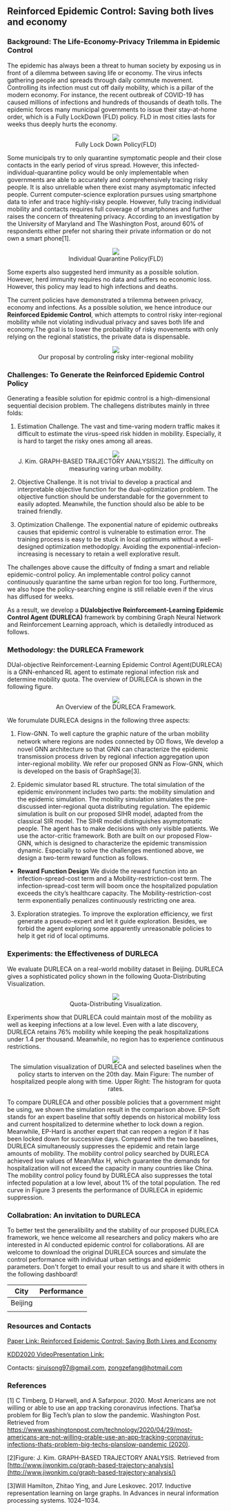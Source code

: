 ## Reinforced Epidemic Control: Saving both lives and economy

### Background: The Life-Economy-Privacy Trilemma in Epidemic Control

The epidemic has always been a threat to human society by exposing us in front of a dilemma between saving life or economy. The virus infects gathering people and spreads through daily commute movement. Controlling its infection must cut off daily mobility, which is a pillar of the modern economy. For instance, the recent outbreak of COVID-19 has caused millions of infections and hundreds of thousands of death tolls.  The epidemic forces many municipal governments to issue their stay-at-home order, which is a Fully LockDown (FLD) policy. FLD in most cities lasts for weeks thus deeply hurts the economy. 

<center>
    <img src="./FLD.png">
    <div>Fully Lock Down Policy(FLD)</div>
</center>

Some municipals try to only quarantine symptomatic people and their close contacts in the early period of virus spread. However, this infected-individual-quarantine policy would be only implementable when governments are able
to accurately and comprehensively tracing risky people. It is also unreliable when there exist many asymptomatic infected people. Current computer-science exploration pursues using smartphone data to infer and trace highly-risky people. However, fully tracing individual mobility and contacts requires full coverage of smartphones and further raises the concern of threatening privacy. According to an investigation by the University of Maryland and The Washington Post, around 60% of respondents either prefer not sharing their private information or do not own a smart phone[1].

<center>
    <img src="./IQ.png">
    <div>Individual Quarantine Policy(FLD)</div>
</center>

Some experts also suggested herd immunity as a possible solution. However, herd immunity requires no data and suffers no economic loss. However, this policy may lead to high infections and deaths.

The current policies have demonstrated a trilemma between privacy, economy and infections. As a possible solution, we hence introduce our **Reinforced Epidemic Control**, which attempts to control risky inter-regional mobility while not violating indivudual privacy and saves both life and economy.The goal is to lower the probability of risky movements with only relying on the regional statistics, the private data is dispensable.

<center>
    <img src="./Proposal.png">
    <div>Our proposal by controling risky inter-regional mobility </div>
</center>

### Challenges: To Generate the Reinforced Epidemic Control Policy

Generating a feasible solution for epidmic control is a high-dimensional sequential decision problem. The challegens distributes mainly in three folds:

1. Estimation Challenge. The vast and time-varing modern traffic makes it difficult to estimate the virus-speed risk hidden in mobility. Especially, it is hard to target the risky ones among all areas. 

<center>
    <img src="./Mobility.png">
    <div>J. Kim. GRAPH-BASED TRAJECTORY ANALYSIS[2]. The difficulty on measuring varing urban mobility.
</div>
</center>

2. Objective Challenge. It is not trivial to develop a practical and interpretable objective function for the dual-optimization problem. The objective function should be understandable for the government to easily adopted. Meanwhile, the function should also be able to be trained friendly.

3. Optimization Challenge. The exponential nature of epidemic outbreaks causes that epidemic control is vulnerable to estimation error. The training process is easy to be stuck in local optimums without a well-designed optimization methodoplgy. Avoiding the exponential-infecion-increasing is necessary to retain a well explorative result.

The challenges above cause the diffculty of fnding a smart and reliable epidemic-control policy. An implementable control policy cannot continuously quarantine the same urban region for too long. Furthermore, we also hope the policy-searching engine is still reliable even if the virus has diffused for weeks. 

As a result, we develop a **DUalobjective Reinforcement-Learning Epidemic Control Agent (DURLECA)** framework by combining Graph Neural Network and Reinforcement Learning approach, which is detailedly introduced as follows.

### Methodology: the DURLECA Framework

DUal-objective Reinforcement-Learning Epidemic Control Agent(DURLECA) is a GNN-enhanced RL agent to estimate regional infection risk and determine mobility quota. The overview of DURLECA is shown in the following figure.

<center>
    <img src="./Overview.png">
    <div>An Overview of the DURLECA Framework.</div>
</center>

We forumulate DURLECA designs in the following three aspects:

1. Flow-GNN. To well capture the graphic nature of the urban mobility network where regions are nodes connected
by OD ﬂows, We develop a novel GNN architecture so that GNN can characterize the epidemic transmission process driven by regional infection aggregation upon inter-regional mobility. We refer our proposed GNN as Flow-GNN, which is developed on the basis of GraphSage[3].

2. Epidemic simulator based RL structure. The total simulation of the epidemic environment includes two parts: the mobility simulation and the epidemic simulation. The mobility simulation simulates the pre-discussed inter-regional quota distributing regulation. The epidemic simulation is built on our proposed SIHR model, adapted from the classical SIR model. The SIHR model distinguishes asymptomatic people. The agent has to make decisions with only visible patients. We use the actor-critic framework. Both are built on our proposed Flow-GNN, which is designed to characterize the epidemic transmission dynamic. Especially to solve the challenges mentioned above, we design a two-term reward function as follows.

- **Reward Function Design** We divide the reward function into an infection-spread-cost term and a Mobility-restriction-cost term. The infection-spread-cost term will boom once the hospitalized population exceeds the city’s healthcare capacity. The Mobility-restriction-cost term exponentially penalizes continuously restricting one area.

3. Exploration strategies. To improve the exploration efficiency, we first generate a pseudo-expert and let it guide exploration. Besides, we forbid the agent exploring some apparently unreasonable policies to help it get rid of local optimums.

### Experiments: the Effectiveness of DURLECA

We evaluate DURLECA on a real-world mobility dataset in Beijing. DURLECA gives a sophisticated policy shown in the following Quota-Distributing  Visualization.

<center>
    <img src="./Quota.gif">
    <div>Quota-Distributing Visualization.</div>
</center>

Experiments show that DURLECA could maintain most of the mobility as well as keeping infections at a low level. Even with a late discovery, DURLECA retains 76% mobility while keeping the peak hospitalizations under 1.4 per thousand. Meanwhile, no region has to experience continuous restrictions.

<center>
    <img src="./Comparison.png">
    <div>The simulation visualization of DURLECA and selected baselines when the policy starts to interven on the 20th day. Main Figure: The number of hospitalized people along with time. Upper Right: The histogram for quota rates.</div>
</center>

To compare DURLECA and other possible policies that a government might be using, we shown the simulation result in the comparison above. EP-Soft stands for an expert baseline that softly depends on historical mobility loss and current hospitalized to determine whether to lock down a region. Meanwhile, EP-Hard is another expert that can reopen a region if it has been locked down for successive days. Compared with the two baselines, DURLECA simultaneously suppresses the epidemic and retain large amounts of mobility. The mobility control policy searched by DURLECA achieved low values of Mean/Max H, which guarantee the demands for hospitalization will not exceed the capacity in many countries like China. The mobility control policy found by DURLECA also suppresses the total
infected population at a low level, about 1% of the total population. The red curve in Figure 3 presents the performance of DURLECA in epidemic suppression.

### Collabration: An invitation to DURLECA

To better test the generalibility and the stability of our proposed DURLECA framework, we hence welcome all researchers and policy makers who are interested in AI conducted epidemic control for collaborations. All are welcome to download the original DURLECA sources and simulate the control performance with individual urban settings and epidemic parameters. Don't forget to email your result to us and share it with others in the following dashboard!

| City       | Performance |
| --------    | -----:   |
| Beijing        |    |
|       |      |


### Resources and Contacts
[Paper Link: Reinforced Epidemic Control: Saving Both Lives and Economy]()

[KDD2020 VideoPresentation Link:]()

Contacts: siruisong97@gmail.com, zongzefang@hotmail.com



### References
[1] C Timberg, D Harwell, and A Safarpour. 2020. Most Americans are not willing or able to use an app tracking coronavirus infections. That’sa problem for Big Tech’s plan to slow the pandemic. Washington Post. Retrieved from [https://www.washingtonpost.com/technology/2020/04/29/most-americans-are-not-willing-orable-use-an-app-tracking-coronavirus-infections-thats-problem-big-techs-planslow-pandemic (2020)](https://www.washingtonpost.com/technology/2020/04/29/most-americans-are-not-willing-orable-use-an-app-tracking-coronavirus-infections-thats-problem-big-techs-planslow-pandemic (2020)).

[2]Figure: J. Kim. GRAPH-BASED TRAJECTORY ANALYSIS. Retrieved from [http://www.jiwonkim.co/graph-based-trajectory-analysis](http://www.jiwonkim.co/graph-based-trajectory-analysis/)

[3]Will Hamilton, Zhitao Ying, and Jure Leskovec. 2017. Inductive representation learning on large graphs. In Advances in neural information processing systems. 1024–1034.
